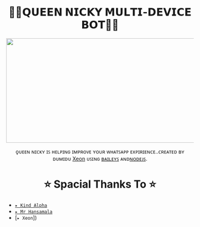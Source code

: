 

<h1 align="center">🧜‍♂️𝗤𝗨𝗘𝗘𝗡 𝗡𝗜𝗖𝗞𝗬 𝗠𝗨𝗟𝗧𝗜-𝗗𝗘𝗩𝗜𝗖𝗘 𝗕𝗢𝗧🧜‍♂️<br></h1>
<p align="center">
<img src="https://telegra.ph/QUEEN-NICKY-08-22" width="540" height="280" />
</p>

<p align="center">
ǫᴜᴇᴇɴ ɴɪᴄᴋʏ ɪꜱ ʜᴇʟᴘɪɴɢ ɪᴍᴘʀᴏᴠᴇ ʏᴏᴜʀ ᴡʜᴀᴛꜱᴀᴘᴘ ᴇxᴘɪʀɪᴇɴᴄᴇ..ᴄʀᴇᴀᴛᴇᴅ ʙʏ ᴅᴜᴍɪᴅᴜ <a href="https://github.com/mrtimaofc/QUEEN-NICKY-MD" target="_blank">Xeon</a> ᴜꜱɪɴɢ <a href="https://github.com/adiwajshing/Baileys" target="_blank">ʙᴀɪʟᴇʏꜱ</a>  ᴀɴᴅ<a href="https://github.com/nodejs" target="_blank">ɴᴏᴅᴇᴊꜱ</a>.
</p>

<h1 align="center">  ⭐ Spacial Thanks To ⭐
</h1>

* [`▸ Kind Alpha`](https://github.com/kindalphaofficial)
* [`▸ Mr Hansamala`](https://github.com/mrhansamala)
* [`▸ Xeon`])
